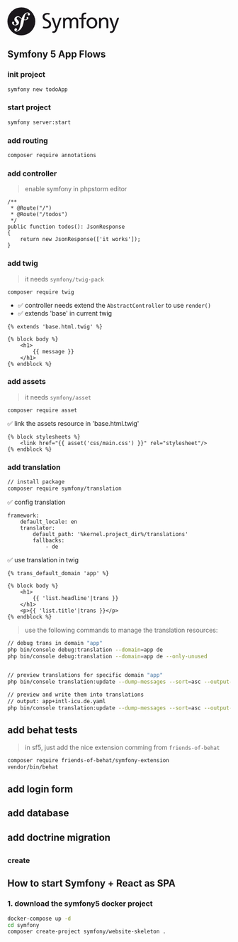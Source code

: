 <svg xmlns="http://www.w3.org/2000/svg" height="64" viewBox="0 0 260 66">
<circle fill="#1A171B" cx="32.455" cy="32.665" r="32.455"/><path fill="#FFF" d="M46.644 12.219c-3.297.115-6.175 1.932-8.317 4.446-2.372 2.756-3.95 6.025-5.087 9.362-2.034-1.667-3.603-3.825-6.866-4.766-2.522-.724-5.171-.425-7.607 1.39-1.154.862-1.949 2.165-2.327 3.39-.979 3.183 1.029 6.016 1.941 7.033l1.994 2.137c.411.419 1.401 1.512.917 3.079-.523 1.704-2.577 2.807-4.684 2.157-.941-.287-2.293-.988-1.99-1.975.125-.404.414-.706.569-1.055.142-.3.21-.525.253-.657.385-1.257-.141-2.892-1.487-3.307-1.256-.385-2.541-.08-3.039 1.537-.565 1.837.314 5.171 5.023 6.623 5.517 1.695 10.184-1.309 10.846-5.227.417-2.454-.691-4.277-2.721-6.622l-1.654-1.829c-1.002-1.001-1.346-2.707-.309-4.018.875-1.106 2.121-1.578 4.162-1.023 2.979.809 4.307 2.876 6.523 4.543-.915 3.001-1.513 6.013-2.054 8.714l-.33 2.014c-1.584 8.308-2.793 12.87-5.935 15.489-.633.45-1.538 1.124-2.902 1.171-.715.022-.946-.47-.956-.684-.017-.502.406-.732.687-.958.42-.229 1.055-.609 1.012-1.826-.046-1.438-1.237-2.685-2.959-2.628-1.29.044-3.256 1.258-3.182 3.48.077 2.295 2.216 4.015 5.441 3.906 1.724-.059 5.574-.761 9.368-5.271 4.416-5.17 5.651-11.097 6.58-15.435l1.037-5.727c.576.069 1.192.115 1.862.131 5.5.116 8.251-2.733 8.292-4.805.027-1.254-.823-2.488-2.013-2.46-.852.024-1.922.591-2.179 1.769-.251 1.156 1.75 2.199.186 3.212-1.111.719-3.103 1.226-5.908.814l.51-2.819c1.041-5.346 2.325-11.922 7.196-12.082.355-.018 1.654.016 1.684.875.009.287-.062.36-.398 1.017-.342.512-.471.948-.455 1.449.047 1.365 1.085 2.262 2.586 2.208 2.01-.065 2.588-2.022 2.555-3.027-.081-2.361-2.57-3.853-5.865-3.745z"/><path fill="#1A171B" d="M196.782 23.534c7.48 0 12.499 5.407 12.499 12.887 0 7.048-5.116 12.886-12.499 12.886-7.435 0-12.55-5.838-12.55-12.886 0-7.48 5.018-12.887 12.55-12.887zm0 22.109c5.306 0 7.671-4.827 7.671-9.222 0-4.68-2.847-9.217-7.671-9.217-4.877 0-7.724 4.537-7.724 9.217.001 4.394 2.365 9.222 7.724 9.222zM183.61 25.825v-1.713h-6.518v-2.341c0-3.33.483-5.842 4.391-5.842.072 0 .149.005.224.008.008 0 .007-.012.016-.012 1.085.08 1.987-.804 2.048-1.887l.08-1.486c-.915-.146-1.884-.29-3.039-.29-6.709 0-8.255 3.91-8.255 9.896v1.955h-5.795v1.913c.149.99.996 1.752 2.031 1.752.006 0 .009.005.016.005h3.748V48.73h2.5l.006-.001c1.04 0 1.892-.779 2.03-1.779V27.783h4.538a2.052 2.052 0 0 0 1.979-1.958zm-60.435-1.713c-.008 0-.013.006-.024.006-.956 0-1.882.657-2.286 1.545l-6.244 18.82h-.096l-6.106-18.81c-.399-.893-1.329-1.555-2.291-1.555-.011 0-.015-.006-.024-.006h-3.164l8.351 22.977c.291.821.871 2.077.871 2.606 0 .483-1.353 6.08-5.409 6.08-.1 0-.201-.009-.3-.017-1.034-.057-1.815.665-1.989 1.779l-.124 1.57c.82.145 1.645.338 3.092.338 5.984 0 7.769-5.455 9.46-10.185l9.073-25.149h-2.79zm-28.843 5c-3.747-1.917-7.847-3.218-7.918-7.076.012-4.097 3.776-5.172 6.677-5.169.012-.002.024-.002.031-.002 1.26 0 2.268.125 3.251.34.013 0 .011-.016.027-.016 1.039.076 1.911-.737 2.034-1.762l.083-1.488c-1.902-.473-3.889-.712-5.619-.712-6.309.039-10.992 3.213-11.007 9.268.009 5.296 3.578 7.349 7.416 9.207 3.764 1.81 7.888 3.305 7.924 7.674-.023 4.56-4.423 6.241-7.455 6.247-1.773-.006-3.698-.449-5.32-.96-1.017-.168-1.851.729-1.982 1.917l-.138 1.327c2.23.72 4.517 1.348 6.815 1.348h.027c7.065-.051 12.557-2.869 12.578-10.185-.011-5.645-3.604-8.016-7.424-9.958zm68.623 19.617l.006-.001c.98 0 1.796-.687 2.004-1.604V32.947c0-5.358-2.267-9.413-8.546-9.413-2.219 0-5.934 1.257-7.623 4.779-1.306-3.331-4.15-4.779-7-4.779-3.619 0-6.082 1.303-7.816 4.152h-.099v-1.532a2.058 2.058 0 0 0-2.055-2.036c-.008 0-.014-.006-.022-.006h-2.169v24.617h2.456l.006-.001a2.06 2.06 0 0 0 2.059-2.059c0-.03.011-.042.016-.063v-10.28c0-4.585 1.834-9.122 6.467-9.122 3.669 0 4.396 3.811 4.396 6.853V48.73h2.49l.007-.001a2.05 2.05 0 0 0 2.037-1.873v-10.53c0-4.585 1.835-9.122 6.468-9.122 3.667 0 4.393 3.811 4.393 6.853V48.73h2.525zm70.113 0l.008-.001a2.054 2.054 0 0 0 2.049-1.964v-12.66c0-6.611-2.85-10.571-9.222-10.571-3.426 0-6.705 1.691-8.059 4.491h-.097v-1.839c0-.001-.004-.001-.004-.006a2.057 2.057 0 0 0-2.058-2.061c-.011 0-.015-.006-.022-.006h-2.311v24.617h2.493l.007-.001a2.05 2.05 0 0 0 2.038-1.895v-9.495c0-5.984 2.319-10.135 7.482-10.135 3.96.24 5.211 3.038 5.211 8.783v12.742h2.485zm24.428-24.617c-.011 0-.014.006-.026.006-.954 0-1.883.657-2.283 1.545l-6.242 18.82h-.102l-6.104-18.81c-.401-.893-1.331-1.555-2.293-1.555-.007 0-.015-.006-.021-.006h-3.164l8.351 22.977c.291.821.873 2.077.873 2.606 0 .483-1.355 6.08-5.41 6.08-.102 0-.201-.009-.301-.017-1.033-.057-1.815.665-1.99 1.779l-.122 1.57c.82.145 1.645.338 3.091.338 5.984 0 7.772-5.455 9.462-10.185l9.074-25.149h-2.793z"/>
</svg>

## Symfony 5 App Flows

### init project
```bash
symfony new todoApp
```


### start project
```bash
symfony server:start 
```

### add routing
```bash
composer require annotations 
```

### add controller
> enable symfony in phpstorm editor
```
/**
 * @Route("/")
 * @Route("/todos")
 */
public function todos(): JsonResponse
{
    return new JsonResponse(['it works']);
}
```

### add twig
> it needs `symfony/twig-pack`
```
composer require twig
````
- ✅ controller needs extend the `AbstractController` to use `render()`
- ✅ extends 'base' in current twig
```twig
{% extends 'base.html.twig' %}

{% block body %}
    <h1>
        {{ message }}
    </h1>
{% endblock %}
```

### add assets
> it needs `symfony/asset`
```
composer require asset
```
✅ link the assets resource in 'base.html.twig'
```twig
{% block stylesheets %}
    <link href="{{ asset('css/main.css') }}" rel="stylesheet"/>
{% endblock %}
```

### add translation
```bash
// install package
composer require symfony/translation
```

✅ config translation
```
framework:
    default_locale: en
    translator:
        default_path: '%kernel.project_dir%/translations'
        fallbacks:
            - de
``` 
✅ use translation in twig
```twig
{% trans_default_domain 'app' %}

{% block body %}
    <h1>
        {{ 'list.headline'|trans }}
    </h1>
    <p>{{ 'list.title'|trans }}</p>
{% endblock %}
```
> use the following commands to manage the translation resources:
```bash
// debug trans in domain "app"
php bin/console debug:translation --domain=app de
php bin/console debug:translation --domain=app de --only-unused


// preview translations for specific domain "app"
php bin/console translation:update --dump-messages --sort=asc --output-format=yaml --domain=app de

// preview and write them into translations
// output: app+intl-icu.de.yaml
php bin/console translation:update --dump-messages --sort=asc --output-format=yaml --domain=app de --force
```
## add behat tests
> in sf5, just add the nice extension comming from `friends-of-behat`
```bash
composer require friends-of-behat/symfony-extension
vendor/bin/behat 
```

## add login form

## add database

## add doctrine migration

## 


### create 

## How to start Symfony + React as SPA


### 1. download the symfony5 docker project

```bash
docker-compose up -d
cd symfony
composer create-project symfony/website-skeleton .  
```
